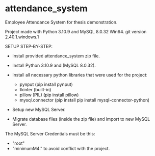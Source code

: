 # attendance_system
Employee Attendance System for thesis demonstration.

Project made with Python 3.10.9 and MySQL 8.0.32 Win64.
git version 2.40.1.windows.1

SETUP STEP-BY-STEP:
- Install provided attendance_system zip file.
- Install Python 3.10.9 and (MySQL 8.0.32).
- Install all necessary python libraries that were used for the project:
  - pynput (pip install pynput)
  - tkinter (built-in)
  - pillow (PIL) (pip install pillow)
  - mysql.connector (pip install pip install mysql-connector-python)

- Setup new MySQL Server.
- Migrate database files (inside the zip file) and import to new MySQL Server.

The MySQL Server Credentials must be this:
- "root"
- "minimumM4."
to avoid conflict with the project.
